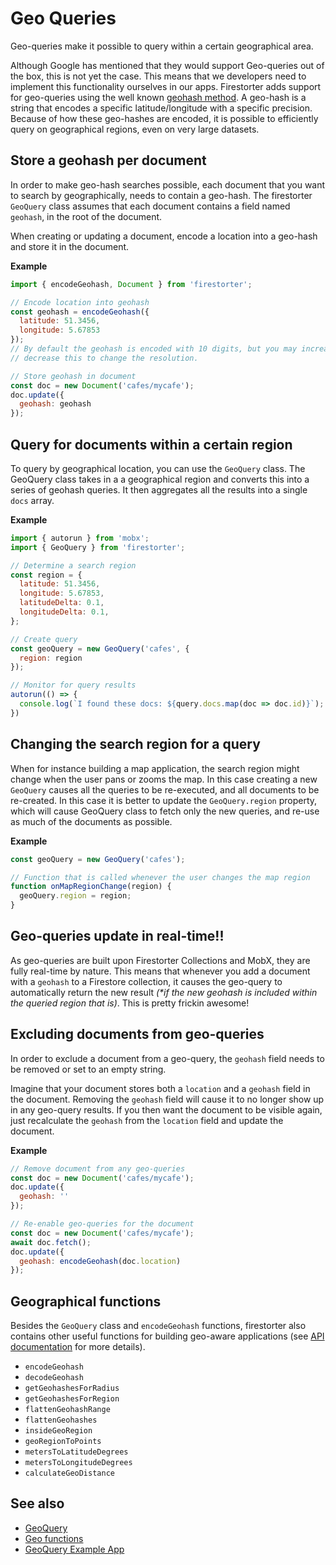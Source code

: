 # Geo Queries

Geo-queries make it possible to query within a certain geographical area.

Although Google has mentioned that they would support Geo-queries out of the
box, this is not yet the case. This means that we developers need to implement
this functionality ourselves in our apps. Firestorter adds support for geo-queries
using the well known [geohash method](https://en.wikipedia.org/wiki/Geohash). A geo-hash is a string that encodes a specific latitude/longitude with a specific precision. Because of how these geo-hashes are encoded, it is possible to efficiently query on geographical regions, even on very large datasets.

## Store a geohash per document

In order to make geo-hash searches possible, each document that you want to search by geographically, needs to contain a geo-hash. The firestorter `GeoQuery` class assumes that each document contains a field named `geohash`, in the root of the document.

When creating or updating a document, encode a location into a geo-hash and store it in the document.

**Example**
```js
import { encodeGeohash, Document } from 'firestorter';

// Encode location into geohash
const geohash = encodeGeohash({
  latitude: 51.3456,
  longitude: 5.67853
});
// By default the geohash is encoded with 10 digits, but you may increase or
// decrease this to change the resolution.

// Store geohash in document
const doc = new Document('cafes/mycafe');
doc.update({
  geohash: geohash
});
```

## Query for documents within a certain region

To query by geographical location, you can use the `GeoQuery` class. The
GeoQuery class takes in a a geographical region and converts this into a 
series of geohash queries. It then aggregates all the results into a single
`docs` array.

**Example**
```js
import { autorun } from 'mobx';
import { GeoQuery } from 'firestorter';

// Determine a search region
const region = {
  latitude: 51.3456,
  longitude: 5.67853,
  latitudeDelta: 0.1,
  longitudeDelta: 0.1,
};

// Create query
const geoQuery = new GeoQuery('cafes', {
  region: region
});

// Monitor for query results
autorun(() => {
  console.log(`I found these docs: ${query.docs.map(doc => doc.id)}`);
})
```

## Changing the search region for a query

When for instance building a map application, the search region might change when the user pans or zooms the map. In this case creating a new `GeoQuery` causes all the queries to be re-executed, and all documents to be re-created. In this case it is better to update the `GeoQuery.region` property, which will cause GeoQuery class to fetch only the new queries, and re-use as much of the documents as possible.

**Example**

```js
const geoQuery = new GeoQuery('cafes');

// Function that is called whenever the user changes the map region
function onMapRegionChange(region) {
  geoQuery.region = region;
}
```

## Geo-queries update in real-time!!

As geo-queries are built upon Firestorter Collections and MobX, they are fully real-time by nature. This means that whenever you add a document with a `geohash` to a Firestore collection, it causes the geo-query to automatically return the new result *(\*if the new geohash is included within the queried region that is)*. This is pretty frickin awesome!

## Excluding documents from geo-queries

In order to exclude a document from a geo-query, the `geohash` field needs to be removed or set to an empty string.

Imagine that your document stores both a `location` and a `geohash` field in the document. Removing the `geohash` field will cause it to no longer show up in any geo-query results. If you then want the document to be visible again, just recalculate the `geohash` from the `location` field and update the document.

**Example**

```js
// Remove document from any geo-queries
const doc = new Document('cafes/mycafe');
doc.update({
  geohash: ''
});

// Re-enable geo-queries for the document
const doc = new Document('cafes/mycafe');
await doc.fetch();
doc.update({
  geohash: encodeGeohash(doc.location)
});
```

## Geographical functions

Besides the `GeoQuery` class and `encodeGeohash` functions, firestorter also contains other useful functions for building geo-aware applications (see [API documentation](./api/API.md) for more details).

- `encodeGeohash`
- `decodeGeohash`
- `getGeohashesForRadius`
- `getGeohashesForRegion`
- `flattenGeohashRange`
- `flattenGeohashes`
- `insideGeoRegion`
- `geoRegionToPoints`
- `metersToLatitudeDegrees`
- `metersToLongitudeDegrees`
- `calculateGeoDistance`


## See also

- [GeoQuery](./api/GeoQuery.md)
- [Geo functions](./api/GeoFunctions.md)
- [GeoQuery Example App](https://github.com/IjzerenHein/firestorter/blob/master/examples/geoquery/src)
